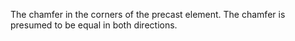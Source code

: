 The chamfer in the corners of the precast element. The chamfer is presumed to be equal in both directions.
